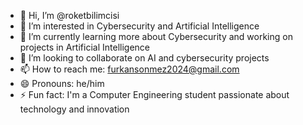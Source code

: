 - 👋 Hi, I’m @roketbilimcisi
- 👀 I’m interested in Cybersecurity and Artificial Intelligence
- 🌱 I’m currently learning more about Cybersecurity and working on projects in Artificial Intelligence
- 💞️ I’m looking to collaborate on AI and cybersecurity projects
- 📫 How to reach me: furkansonmez2024@gmail.com
- 😄 Pronouns: he/him
- ⚡ Fun fact: I'm a Computer Engineering student passionate about technology and innovation

<!---
roketbilimcisi/roketbilimcisi is a ✨ special ✨ repository because its `README.md` (this file) appears on your GitHub profile.
You can click the Preview link to take a look at your changes.
--->
